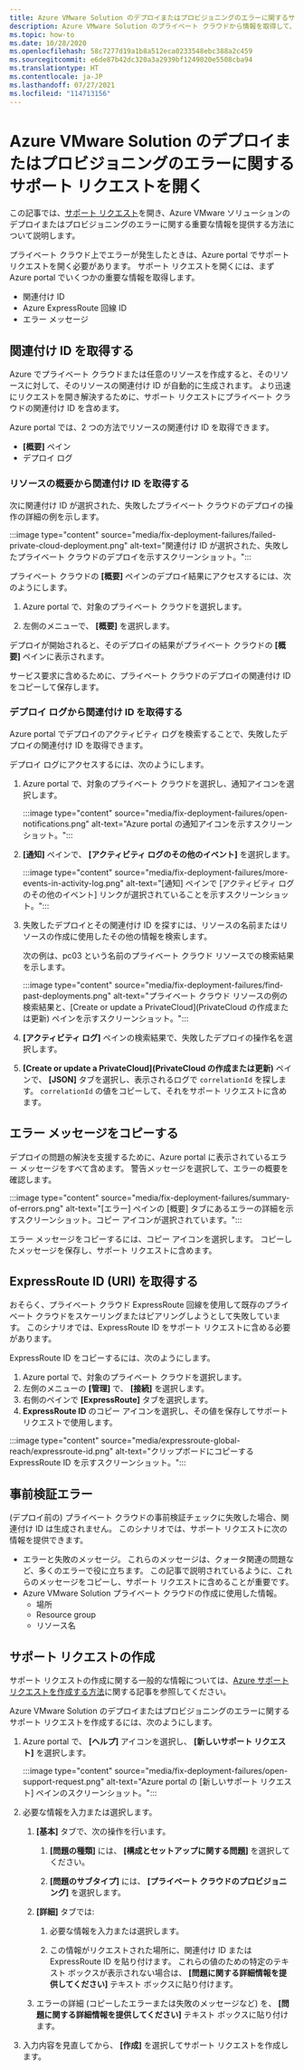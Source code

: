 ```yaml
---
title: Azure VMware Solution のデプロイまたはプロビジョニングのエラーに関するサポート
description: Azure VMware Solution のプライベート クラウドから情報を取得して、Azure VMware Solution のデプロイまたはプロビジョニングのエラーに対するサービス要求を提出します。
ms.topic: how-to
ms.date: 10/28/2020
ms.openlocfilehash: 58c7277d19a1b8a512eca0233548ebc388a2c459
ms.sourcegitcommit: e6de87b42dc320a3a2939bf1249020e5508cba94
ms.translationtype: HT
ms.contentlocale: ja-JP
ms.lasthandoff: 07/27/2021
ms.locfileid: "114713156"
---
```

# <a name="open-a-support-request-for-an-azure-vmware-solution-deployment-or-provisioning-failure"></a>Azure VMware Solution のデプロイまたはプロビジョニングのエラーに関するサポート リクエストを開く

この記事では、[サポート リクエスト](https://rc.portal.azure.com/#create/Microsoft.Support)を開き、Azure VMware ソリューションのデプロイまたはプロビジョニングのエラーに関する重要な情報を提供する方法について説明します。 

プライベート クラウド上でエラーが発生したときは、Azure portal でサポート リクエストを開く必要があります。 サポート リクエストを開くには、まず Azure portal でいくつかの重要な情報を取得します。

- 関連付け ID
- Azure ExpressRoute 回線 ID
- エラー メッセージ

## <a name="get-the-correlation-id"></a>関連付け ID を取得する
 
Azure でプライベート クラウドまたは任意のリソースを作成すると、そのリソースに対して、そのリソースの関連付け ID が自動的に生成されます。 より迅速にリクエストを開き解決するために、サポート リクエストにプライベート クラウドの関連付け ID を含めます。

Azure portal では、2 つの方法でリソースの関連付け ID を取得できます。

* **[概要]** ペイン
* デプロイ ログ
 
 ### <a name="get-the-correlation-id-from-the-resource-overview"></a>リソースの概要から関連付け ID を取得する

次に関連付け ID が選択された、失敗したプライベート クラウドのデプロイの操作の詳細の例を示します。

:::image type="content" source="media/fix-deployment-failures/failed-private-cloud-deployment.png" alt-text="関連付け ID が選択された、失敗したプライベート クラウドのデプロイを示すスクリーンショット。":::

プライベート クラウドの **[概要]** ペインのデプロイ結果にアクセスするには、次のようにします。

1. Azure portal で、対象のプライベート クラウドを選択します。

1. 左側のメニューで、 **[概要]** を選択します。

デプロイが開始されると、そのデプロイの結果がプライベート クラウドの **[概要]** ペインに表示されます。

サービス要求に含めるために、プライベート クラウドのデプロイの関連付け ID をコピーして保存します。

### <a name="get-the-correlation-id-from-the-deployment-log"></a>デプロイ ログから関連付け ID を取得する

Azure portal でデプロイのアクティビティ ログを検索することで、失敗したデプロイの関連付け ID を取得できます。

デプロイ ログにアクセスするには、次のようにします。

1. Azure portal で、対象のプライベート クラウドを選択し、通知アイコンを選択します。

   :::image type="content" source="media/fix-deployment-failures/open-notifications.png" alt-text="Azure portal の通知アイコンを示すスクリーンショット。":::

1. **[通知]** ペインで、 **[アクティビティ ログのその他のイベント]** を選択します。

    :::image type="content" source="media/fix-deployment-failures/more-events-in-activity-log.png" alt-text="[通知] ペインで [アクティビティ ログのその他のイベント] リンクが選択されていることを示すスクリーンショット。":::

1. 失敗したデプロイとその関連付け ID を探すには、リソースの名前またはリソースの作成に使用したその他の情報を検索します。 

    次の例は、pc03 という名前のプライベート クラウド リソースでの検索結果を示します。
 
    :::image type="content" source="media/fix-deployment-failures/find-past-deployments.png" alt-text="プライベート クラウド リソースの例の検索結果と、[Create or update a PrivateCloud]\(PrivateCloud の作成または更新\) ペインを示すスクリーンショット。":::
 
1. **[アクティビティ ログ]** ペインの検索結果で、失敗したデプロイの操作名を選択します。

1. **[Create or update a PrivateCloud]\(PrivateCloud の作成または更新\)** ペインで、 **[JSON]** タブを選択し、表示されるログで `correlationId` を探します。 `correlationId` の値をコピーして、それをサポート リクエストに含めます。 
 
## <a name="copy-error-messages"></a>エラー メッセージをコピーする

デプロイの問題の解決を支援するために、Azure portal に表示されているエラー メッセージをすべて含めます。 警告メッセージを選択して、エラーの概要を確認します。
 
:::image type="content" source="media/fix-deployment-failures/summary-of-errors.png" alt-text="[エラー] ペインの [概要] タブにあるエラーの詳細を示すスクリーンショット。コピー アイコンが選択されています。":::

エラー メッセージをコピーするには、コピー アイコンを選択します。 コピーしたメッセージを保存し、サポート リクエストに含めます。
 
## <a name="get-the-expressroute-id-uri"></a>ExpressRoute ID (URI) を取得する
 
おそらく、プライベート クラウド ExpressRoute 回線を使用して既存のプライベート クラウドをスケーリングまたはピアリングしようとして失敗しています。 このシナリオでは、ExpressRoute ID をサポート リクエストに含める必要があります。

ExpressRoute ID をコピーするには、次のようにします。

1. Azure portal で、対象のプライベート クラウドを選択します。
1. 左側のメニューの **[管理]** で、 **[接続]** を選択します。 
1. 右側のペインで **[ExpressRoute]** タブを選択します。
1. **ExpressRoute ID** のコピー アイコンを選択し、その値を保存してサポート リクエストで使用します。
 
:::image type="content" source="media/expressroute-global-reach/expressroute-id.png" alt-text="クリップボードにコピーする ExpressRoute ID を示すスクリーンショット。"::: 
 
## <a name="pre-validation-failures"></a>事前検証エラー

(デプロイ前の) プライベート クラウドの事前検証チェックに失敗した場合、関連付け ID は生成されません。 このシナリオでは、サポート リクエストに次の情報を提供できます。

- エラーと失敗のメッセージ。 これらのメッセージは、クォータ関連の問題など、多くのエラーで役に立ちます。 この記事で説明されているように、これらのメッセージをコピーし、サポート リクエストに含めることが重要です。
- Azure VMware Solution プライベート クラウドの作成に使用した情報。
  - 場所
  - Resource group
  - リソース名

## <a name="create-your-support-request"></a>サポート リクエストの作成

サポート リクエストの作成に関する一般的な情報については、[Azure サポート リクエストを作成する方法](../azure-portal/supportability/how-to-create-azure-support-request.md)に関する記事を参照してください。 

Azure VMware Solution のデプロイまたはプロビジョニングのエラーに関するサポート リクエストを作成するには、次のようにします。

1. Azure portal で、 **[ヘルプ]** アイコンを選択し、 **[新しいサポート リクエスト]** を選択します。

    :::image type="content" source="media/fix-deployment-failures/open-support-request.png" alt-text="Azure portal の [新しいサポート リクエスト] ペインのスクリーンショット。":::

1. 必要な情報を入力または選択します。

   1. **[基本]** タブで、次の操作を行います。

      1. **[問題の種類]** には、 **[構成とセットアップに関する問題]** を選択してください。

      1. **[問題のサブタイプ]** には、 **[プライベート クラウドのプロビジョニング]** を選択します。

   1. **[詳細]** タブでは:

      1. 必要な情報を入力または選択します。

      1. この情報がリクエストされた場所に、関連付け ID または ExpressRoute ID を貼り付けます。 これらの値のための特定のテキスト ボックスが表示されない場合は、 **[問題に関する詳細情報を提供してください]** テキスト ボックスに貼り付けます。

    1. エラーの詳細 (コピーしたエラーまたは失敗のメッセージなど) を、 **[問題に関する詳細情報を提供してください]** テキスト ボックスに貼り付けます。

1. 入力内容を見直してから、 **[作成]** を選択してサポート リクエストを作成します。
